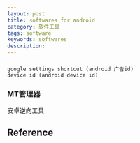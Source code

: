 ```yaml
---
layout: post
title: softwares for android
category: 软件工具
tags: software
keywords: softwares
description: 
---
```



#### 

```
google settings shortcut (android 广告id)
device id (android device id)
```

### MT管理器

安卓逆向工具


## Reference
